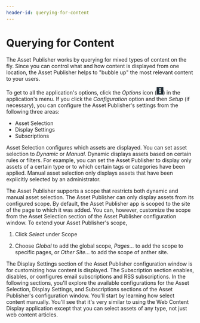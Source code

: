 ```yaml
---
header-id: querying-for-content
---
```


# Querying for Content

The Asset Publisher works by querying for mixed types of content on the fly.
Since you can control what and how content is displayed from one location, the
Asset Publisher helps to "bubble up" the most relevant content to your users.

To get to all the application's options, click the *Options* icon
(![Options](../../../../images/icon-options.png)) in the application's menu. If you
click the *Configuration* option and then *Setup* (if necessary), you can
configure the Asset Publisher's settings from the following three areas:

- Asset Selection
- Display Settings
- Subscriptions

Asset Selection configures which assets are displayed. You can set asset
selection to *Dynamic* or *Manual*. Dynamic displays assets based on certain
rules or filters. For example, you can set the Asset Publisher to display only
assets of a certain type or to which certain tags or categories have been
applied. Manual asset selection only displays assets that have been explicitly
selected by an administrator.

The Asset Publisher supports a scope that restricts both dynamic and manual
asset selection. The Asset Publisher can only display assets from its configured
scope. By default, the Asset Publisher app is scoped to the site of the page to
which it was added. You can, however, customize the scope from the Asset
Selection section of the Asset Publisher configuration window. To extend your
Asset Publisher's scope,

1.  Click *Select* under Scope

2.  Choose *Global* to add the global scope, *Pages...* to add the scope
    to specific pages, or *Other Site...* to add the scope of anther site.

The Display Settings section of the Asset Publisher configuration window is for
customizing how content is displayed. The Subscription section enables,
disables, or configures email subscriptions and RSS subscriptions. In the
following sections, you'll explore the available configurations for the Asset
Selection, Display Settings, and Subscriptions sections of the Asset Publisher's
configuration window. You'll start by learning how select content manually.
You'll see that it's very similar to using the Web Content Display application
except that you can select assets of any type, not just web content articles. 
